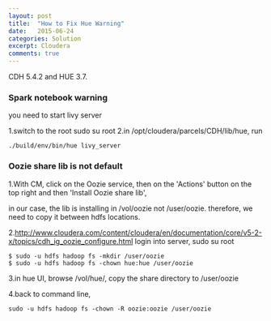 ```yaml
---
layout: post
title:  "How to Fix Hue Warning"
date:   2015-06-24
categories: Solution
excerpt: Cloudera
comments: true
---
```

CDH 5.4.2 and HUE 3.7.

### Spark notebook warning

you need to start livy server

1.switch to the root sudo su root
2.in /opt/cloudera/parcels/CDH/lib/hue, run 

~~~ shell
./build/env/bin/hue livy_server
~~~

### Oozie share lib is not default

1.With CM, click on the Oozie service, then on the 'Actions' button on the
top right and then 'Install Oozie share lib',

in our case, the lib is installing in /vol/oozie not /user/oozie. 
therefore, we need to copy it between hdfs locations. 

2.http://www.cloudera.com/content/cloudera/en/documentation/core/v5-2-x/topics/cdh_ig_oozie_configure.html
login into server, sudo su root

~~~ shell
$ sudo -u hdfs hadoop fs -mkdir /user/oozie
$ sudo -u hdfs hadoop fs -chown hue:hue /user/oozie
~~~

3.in hue UI, browse /vol/hue/, copy the share directory to /user/oozie

4.back to command line,

~~~ shell
sudo -u hdfs hadoop fs -chown -R oozie:oozie /user/oozie
~~~
